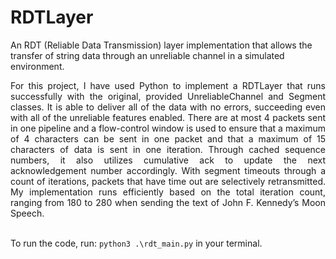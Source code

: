 # RDTLayer
An RDT (Reliable Data Transmission) layer implementation that allows the transfer of string data through an unreliable channel in a simulated environment.

<div align="justify">
For this project, I have used Python to implement a RDTLayer that runs successfully with the original, provided UnreliableChannel and Segment classes. It is able to deliver all of the data with no errors, succeeding even with all of the unreliable features enabled. There are at most 4 packets sent in one pipeline and a flow-control window is used to ensure that a maximum of 4 characters can be sent in one packet and that a maximum of 15 characters of data is sent in one iteration. Through cached sequence numbers, it also utilizes cumulative ack to update the next acknowledgement number accordingly. With segment timeouts through a count of iterations, packets that have time out are selectively retransmitted. My implementation runs efficiently based on the total iteration count, ranging from 180 to 280 when sending the text of John F. Kennedy’s Moon Speech. 
</div>
<br />

To run the code, run: `python3 .\rdt_main.py` in your terminal.
